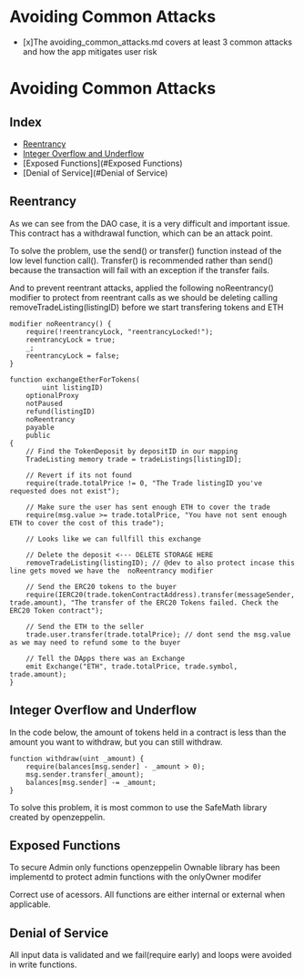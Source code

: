 # Avoiding Common Attacks

- [x]The avoiding_common_attacks.md covers at least 3 common attacks and how the app mitigates user risk

# Avoiding Common Attacks

## Index

- [Reentrancy](#reentrancy)
- [Integer Overflow and Underflow](#integer-overflow-and-underflow)
- [Exposed Functions](#Exposed Functions)
- [Denial of Service](#Denial of Service)

## Reentrancy

As we can see from the DAO case, it is a very difficult and important issue. This contract has a withdrawal function, which can be an attack point.

To solve the problem, use the send() or transfer() function instead of the low level function call(). Transfer() is recommended rather than send() because the transaction will fail with an exception if the transfer fails.

And to prevent reentrant attacks, applied the following noReentrancy() modifier to protect from reentrant calls as we should be deleting calling removeTradeListing(listingID) before we start transfering tokens and ETH

```
modifier noReentrancy() {
	require(!reentrancyLock, "reentrancyLocked!");
	reentrancyLock = true;
	_;
	reentrancyLock = false;
}

function exchangeEtherForTokens(
		uint listingID)
	optionalProxy
	notPaused
	refund(listingID)
	noReentrancy
	payable
	public
{
	// Find the TokenDeposit by depositID in our mapping
	TradeListing memory trade = tradeListings[listingID];

	// Revert if its not found
	require(trade.totalPrice != 0, "The Trade listingID you've requested does not exist");

	// Make sure the user has sent enough ETH to cover the trade
	require(msg.value >= trade.totalPrice, "You have not sent enough ETH to cover the cost of this trade");

	// Looks like we can fullfill this exchange

	// Delete the deposit <--- DELETE STORAGE HERE
	removeTradeListing(listingID); // @dev to also protect incase this line gets moved we have the  noReentrancy modifier

	// Send the ERC20 tokens to the buyer
	require(IERC20(trade.tokenContractAddress).transfer(messageSender, trade.amount), "The transfer of the ERC20 Tokens failed. Check the ERC20 Token contract");

	// Send the ETH to the seller
	trade.user.transfer(trade.totalPrice); // dont send the msg.value as we may need to refund some to the buyer

	// Tell the DApps there was an Exchange
	emit Exchange("ETH", trade.totalPrice, trade.symbol, trade.amount);
}
```

## Integer Overflow and Underflow

In the code below, the amount of tokens held in a contract is less than the amount you want to withdraw, but you can still withdraw.

```
function withdraw(uint _amount) {
    require(balances[msg.sender] - _amount > 0);
    msg.sender.transfer(_amount);
    balances[msg.sender] -= _amount;
}
```

To solve this problem, it is most common to use the SafeMath library created by openzeppelin.

## Exposed Functions

To secure Admin only functions openzeppelin Ownable library has been implementd to protect admin functions with the onlyOwner modifer

Correct use of acessors. All functions are either internal or external when applicable.

## Denial of Service

All input data is validated and we fail(require early) and loops were avoided in write functions.
